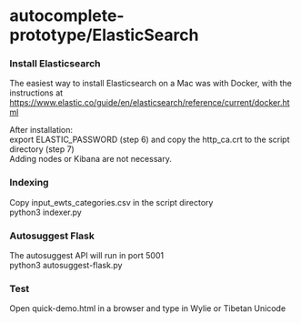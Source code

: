# autocomplete-prototype/ElasticSearch

### Install Elasticsearch  
The easiest way to install Elasticsearch on a Mac was with Docker, with the instructions at https://www.elastic.co/guide/en/elasticsearch/reference/current/docker.html

After installation:  
export ELASTIC_PASSWORD (step 6) and copy the http_ca.crt to the script directory (step 7)  
Adding nodes or Kibana are not necessary.

### Indexing  
Copy input_ewts_categories.csv in the script directory  
python3 indexer.py

### Autosuggest Flask  
The autosuggest API will run in port 5001  
python3 autosuggest-flask.py  

### Test
Open quick-demo.html in a browser and type in Wylie or Tibetan Unicode  

